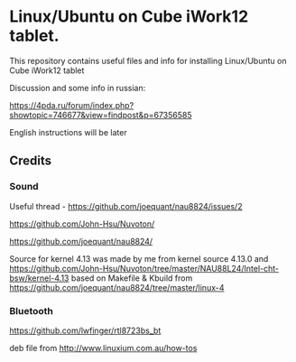 # Linux/Ubuntu on Cube iWork12 tablet.

This repository contains useful files and info for installing Linux/Ubuntu on Cube iWork12 tablet

Discussion and some info in russian:

https://4pda.ru/forum/index.php?showtopic=746677&view=findpost&p=67356585

English instructions will be later

## Credits

### Sound

Useful thread - https://github.com/joequant/nau8824/issues/2

https://github.com/John-Hsu/Nuvoton/

https://github.com/joequant/nau8824/

Source for kernel 4.13 was made by me from kernel source 4.13.0 and 
https://github.com/John-Hsu/Nuvoton/tree/master/NAU88L24/Intel-cht-bsw/kernel-4.13 
based on Makefile & Kbuild from https://github.com/joequant/nau8824/tree/master/linux-4

### Bluetooth

https://github.com/lwfinger/rtl8723bs_bt

deb file from http://www.linuxium.com.au/how-tos 
